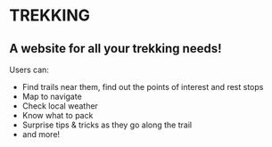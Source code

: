 # TREKKING

## A website for all your trekking needs!


Users can:
* Find trails near them, find out the points of interest and rest stops
* Map to navigate
* Check local weather
* Know what to pack
* Surprise tips & tricks as they go along the trail
* and more!

